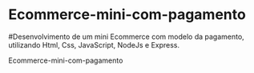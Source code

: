 # Ecommerce-mini-com-pagamento

#Desenvolvimento de um mini Ecommerce com modelo da pagamento, utilizando Html, Css, JavaScript, NodeJs e Express.

Ecommerce-mini-com-pagamento